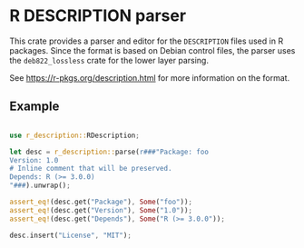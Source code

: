 # R DESCRIPTION parser

This crate provides a parser and editor for the `DESCRIPTION` files used in R
packages.  Since the format is based on Debian control files, the parser
uses the ``deb822_lossless`` crate for the lower layer parsing.

See https://r-pkgs.org/description.html for more information on the format.

## Example

```rust

use r_description::RDescription;

let desc = r_description::parse(r###"Package: foo
Version: 1.0
# Inline comment that will be preserved.
Depends: R (>= 3.0.0)
"###).unwrap();

assert_eq!(desc.get("Package"), Some("foo"));
assert_eq!(desc.get("Version"), Some("1.0"));
assert_eq!(desc.get("Depends"), Some("R (>= 3.0.0"));

desc.insert("License", "MIT");
```
